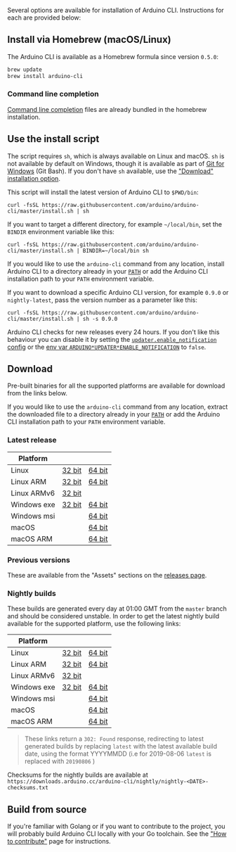 <!-- Source: https://github.com/arduino/tooling-project-assets/blob/main/other/installation-script/installation.md -->

Several options are available for installation of Arduino CLI. Instructions for each are provided below:

## Install via Homebrew (macOS/Linux)

The Arduino CLI is available as a Homebrew formula since version `0.5.0`:

```sh
brew update
brew install arduino-cli
```

### Command line completion

[Command line completion](command-line-completion.md#brew) files are already bundled in the homebrew installation.

## Use the install script

The script requires `sh`, which is always available on Linux and macOS. `sh` is not available by default on Windows,
though it is available as part of [Git for Windows](https://gitforwindows.org/) (Git Bash). If you don't have `sh`
available, use the ["Download" installation option](#download).

This script will install the latest version of Arduino CLI to `$PWD/bin`:

```
curl -fsSL https://raw.githubusercontent.com/arduino/arduino-cli/master/install.sh | sh
```

If you want to target a different directory, for example `~/local/bin`, set the `BINDIR` environment variable like this:

```
curl -fsSL https://raw.githubusercontent.com/arduino/arduino-cli/master/install.sh | BINDIR=~/local/bin sh
```

If you would like to use the `arduino-cli` command from any location, install Arduino CLI to a directory already in your
[`PATH`](https://en.wikipedia.org/wiki/PATH%5F%28variable%29) or add the Arduino CLI installation path to your `PATH`
environment variable.

If you want to download a specific Arduino CLI version, for example `0.9.0` or `nightly-latest`, pass the version number
as a parameter like this:

```
curl -fsSL https://raw.githubusercontent.com/arduino/arduino-cli/master/install.sh | sh -s 0.9.0
```

Arduino CLI checks for new releases every 24 hours. If you don't like this behaviour you can disable it by setting the
[`updater.enable_notification` config](configuration.md#configuration-keys) or the
[env var `ARDUINO*UPDATER*ENABLE_NOTIFICATION`](configuration.md#environment-variables) to `false`.

## Download

Pre-built binaries for all the supported platforms are available for download from the links below.

If you would like to use the `arduino-cli` command from any location, extract the downloaded file to a directory already
in your [`PATH`](https://en.wikipedia.org/wiki/PATH%5F%28variable%29) or add the Arduino CLI installation path to your
`PATH` environment variable.

### Latest release

| Platform    |                      |                        |
| ----------- | -------------------- | ---------------------- |
| Linux       | [32 bit][linux32]    | [64 bit][linux64]      |
| Linux ARM   | [32 bit][linuxarm32] | [64 bit][linuxarm64]   |
| Linux ARMv6 | [32 bit][linuxarmv6] |                        |
| Windows exe | [32 bit][windows32]  | [64 bit][windows64]    |
| Windows msi |                      | [64 bit][windowsmsi64] |
| macOS       |                      | [64 bit][macos64]      |
| macOS ARM   |                      | [64 bit][macosarm64]   |

[linux64]: https://downloads.arduino.cc/arduino-cli/arduino-cli*latest*Linux_64bit.tar.gz
[linux32]: https://downloads.arduino.cc/arduino-cli/arduino-cli*latest*Linux_32bit.tar.gz
[linuxarm64]: https://downloads.arduino.cc/arduino-cli/arduino-cli*latest*Linux_ARM64.tar.gz
[linuxarm32]: https://downloads.arduino.cc/arduino-cli/arduino-cli*latest*Linux_ARMv7.tar.gz
[linuxarmv6]: https://downloads.arduino.cc/arduino-cli/arduino-cli*latest*Linux_ARMv6.tar.gz
[windows64]: https://downloads.arduino.cc/arduino-cli/arduino-cli*latest*Windows_64bit.zip
[windows32]: https://downloads.arduino.cc/arduino-cli/arduino-cli*latest*Windows_32bit.zip
[windowsmsi64]: https://downloads.arduino.cc/arduino-cli/arduino-cli*latest*Windows_64bit.msi
[macos64]: https://downloads.arduino.cc/arduino-cli/arduino-cli*latest*macOS_64bit.tar.gz
[macosarm64]: https://downloads.arduino.cc/arduino-cli/arduino-cli*latest*macOS_ARM64.tar.gz

### Previous versions

These are available from the "Assets" sections on the [releases page](https://github.com/arduino/arduino-cli/releases).

### Nightly builds

These builds are generated every day at 01:00 GMT from the `master` branch and should be considered unstable. In order
to get the latest nightly build available for the supported platform, use the following links:

| Platform    |                              |                                |
| ----------- | ---------------------------- | ------------------------------ |
| Linux       | [32 bit][linux32-nightly]    | [64 bit][linux64-nightly]      |
| Linux ARM   | [32 bit][linuxarm32-nightly] | [64 bit][linuxarm64-nightly]   |
| Linux ARMv6 | [32 bit][linuxarmv6-nightly] |                                |
| Windows exe | [32 bit][windows32-nightly]  | [64 bit][windows64-nightly]    |
| Windows msi |                              | [64 bit][windowsmsi64-nightly] |
| macOS       |                              | [64 bit][macos64-nightly]      |
| macOS ARM   |                              | [64 bit][macosarm64-nightly]   |

[linux64-nightly]: https://downloads.arduino.cc/arduino-cli/nightly/arduino-cli*nightly-latest*Linux_64bit.tar.gz
[linux32-nightly]: https://downloads.arduino.cc/arduino-cli/nightly/arduino-cli*nightly-latest*Linux_32bit.tar.gz
[linuxarm64-nightly]: https://downloads.arduino.cc/arduino-cli/nightly/arduino-cli*nightly-latest*Linux_ARM64.tar.gz
[linuxarm32-nightly]: https://downloads.arduino.cc/arduino-cli/nightly/arduino-cli*nightly-latest*Linux_ARMv7.tar.gz
[linuxarmv6-nightly]: https://downloads.arduino.cc/arduino-cli/nightly/arduino-cli*nightly-latest*Linux_ARMv6.tar.gz
[windows64-nightly]: https://downloads.arduino.cc/arduino-cli/nightly/arduino-cli*nightly-latest*Windows_64bit.zip
[windows32-nightly]: https://downloads.arduino.cc/arduino-cli/nightly/arduino-cli*nightly-latest*Windows_32bit.zip
[windowsmsi64-nightly]: https://downloads.arduino.cc/arduino-cli/nightly/arduino-cli*nightly-latest*Windows_64bit.msi
[macos64-nightly]: https://downloads.arduino.cc/arduino-cli/nightly/arduino-cli*nightly-latest*macOS_64bit.tar.gz
[macosarm64-nightly]: https://downloads.arduino.cc/arduino-cli/nightly/arduino-cli*nightly-latest*macOS_ARM64.tar.gz

> These links return a `302: Found` response, redirecting to latest generated builds by replacing `latest` with the
> latest available build date, using the format YYYYMMDD (i.e for 2019-08-06 `latest` is replaced with `20190806` )

Checksums for the nightly builds are available at
`https://downloads.arduino.cc/arduino-cli/nightly/nightly-<DATE>-checksums.txt`

## Build from source

If you're familiar with Golang or if you want to contribute to the project, you will probably build Arduino CLI locally
with your Go toolchain. See the ["How to contribute"](CONTRIBUTING.md#building-the-source-code) page for instructions.
